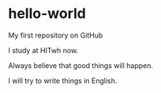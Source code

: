 # hello-world
My first repository on GitHub

I study at HITwh now.

Always believe that good things will happen.

I will try to write things in English.
